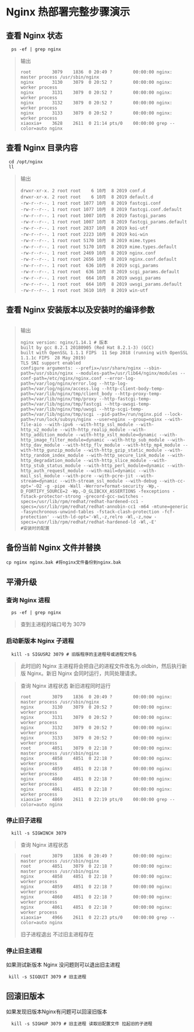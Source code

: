 # Nginx 热部署完整步骤演示

## 查看 Nginx 状态

```shell
  ps -ef | grep nginx
```

> 输出
>
> ```shell
> root        3079    1836  0 20:49 ?        00:00:00 nginx: master process /usr/sbin/nginx
> nginx       3130    3079  0 20:52 ?        00:00:00 nginx: worker process
> nginx       3131    3079  0 20:52 ?        00:00:00 nginx: worker process
> nginx       3132    3079  0 20:52 ?        00:00:00 nginx: worker process
> nginx       3133    3079  0 20:52 ?        00:00:00 nginx: worker process
> xiaoxia+    3628    2611  0 21:14 pts/0    00:00:00 grep --color=auto nginx
>
> ```

## 查看 Nginx 目录内容

```shell
 cd /opt/nginx
 ll
```

> 输出
>
> ```shell
> drwxr-xr-x. 2 root root    6 10月  8 2019 conf.d
> drwxr-xr-x. 2 root root    6 10月  8 2019 default.d
> -rw-r--r--. 1 root root 1077 10月  8 2019 fastcgi.conf
> -rw-r--r--. 1 root root 1077 10月  8 2019 fastcgi.conf.default
> -rw-r--r--. 1 root root 1007 10月  8 2019 fastcgi_params
> -rw-r--r--. 1 root root 1007 10月  8 2019 fastcgi_params.default
> -rw-r--r--. 1 root root 2837 10月  8 2019 koi-utf
> -rw-r--r--. 1 root root 2223 10月  8 2019 koi-win
> -rw-r--r--. 1 root root 5170 10月  8 2019 mime.types
> -rw-r--r--. 1 root root 5170 10月  8 2019 mime.types.default
> -rw-r--r--. 1 root root 2469 10月  8 2019 nginx.conf
> -rw-r--r--. 1 root root 2656 10月  8 2019 nginx.conf.default
> -rw-r--r--. 1 root root  636 10月  8 2019 scgi_params
> -rw-r--r--. 1 root root  636 10月  8 2019 scgi_params.default
> -rw-r--r--. 1 root root  664 10月  8 2019 uwsgi_params
> -rw-r--r--. 1 root root  664 10月  8 2019 uwsgi_params.default
> -rw-r--r--. 1 root root 3610 10月  8 2019 win-utf
>
> ```

## 查看 Nginx 安装版本以及安装时的编译参数

```shell

```

> 输出
>
> ```shell
> nginx version: nginx/1.14.1 # 版本
> built by gcc 8.2.1 20180905 (Red Hat 8.2.1-3) (GCC)
> built with OpenSSL 1.1.1 FIPS  11 Sep 2018 (running with OpenSSL 1.1.1c FIPS  28 May 2019)
> TLS SNI support enabled
> configure arguments: --prefix=/usr/share/nginx --sbin-path=/usr/sbin/nginx --modules-path=/usr/lib64/nginx/modules --conf-path=/etc/nginx/nginx.conf --error-log-path=/var/log/nginx/error.log --http-log-path=/var/log/nginx/access.log --http-client-body-temp-path=/var/lib/nginx/tmp/client_body --http-proxy-temp-path=/var/lib/nginx/tmp/proxy --http-fastcgi-temp-path=/var/lib/nginx/tmp/fastcgi --http-uwsgi-temp-path=/var/lib/nginx/tmp/uwsgi --http-scgi-temp-path=/var/lib/nginx/tmp/scgi --pid-path=/run/nginx.pid --lock-path=/run/lock/subsys/nginx --user=nginx --group=nginx --with-file-aio --with-ipv6 --with-http_ssl_module --with-http_v2_module --with-http_realip_module --with-http_addition_module --with-http_xslt_module=dynamic --with-http_image_filter_module=dynamic --with-http_sub_module --with-http_dav_module --with-http_flv_module --with-http_mp4_module --with-http_gunzip_module --with-http_gzip_static_module --with-http_random_index_module --with-http_secure_link_module --with-http_degradation_module --with-http_slice_module --with-http_stub_status_module --with-http_perl_module=dynamic --with-http_auth_request_module --with-mail=dynamic --with-mail_ssl_module --with-pcre --with-pcre-jit --with-stream=dynamic --with-stream_ssl_module --with-debug --with-cc-opt='-O2 -g -pipe -Wall -Werror=format-security -Wp,-D_FORTIFY_SOURCE=2 -Wp,-D_GLIBCXX_ASSERTIONS -fexceptions -fstack-protector-strong -grecord-gcc-switches -specs=/usr/lib/rpm/redhat/redhat-hardened-cc1 -specs=/usr/lib/rpm/redhat/redhat-annobin-cc1 -m64 -mtune=generic -fasynchronous-unwind-tables -fstack-clash-protection -fcf-protection' --with-ld-opt='-Wl,-z,relro -Wl,-z,now -specs=/usr/lib/rpm/redhat/redhat-hardened-ld -Wl,-E'
> #安装时的配置
> ```

## 备份当前 Nginx 文件并替换

```shell
cp nginx nginx.bak #将nginx文件备份到nginx.bak
```

## 平滑升级

### 查询 Nginx 进程

```shell
  ps -ef | grep nginx
```

> 查到主进程的端口号为 3079

### 启动新版本 Nginx 子进程

```shell
  kill -s SIGUSR2 3079 # 旧版程序的主进程号或进程文件名
```

> 此时旧的 Nginx 主进程将会把自己的进程文件改名为.oldbin，然后执行新版 Nginx。新旧 Nginx 会同时运行，共同处理请求。

> 查询 Nginx 进程状态 新旧进程同时运行
>
> ```shell
> root        3079    1836  0 20:49 ?        00:00:00 nginx: master process /usr/sbin/nginx
> nginx       3130    3079  0 20:52 ?        00:00:00 nginx: worker process
> nginx       3131    3079  0 20:52 ?        00:00:00 nginx: worker process
> nginx       3132    3079  0 20:52 ?        00:00:00 nginx: worker process
> nginx       3133    3079  0 20:52 ?        00:00:00 nginx: worker process
> root        4851    3079  0 22:18 ?        00:00:00 nginx: master process /usr/sbin/nginx
> nginx       4858    4851  0 22:18 ?        00:00:00 nginx: worker process
> nginx       4859    4851  0 22:18 ?        00:00:00 nginx: worker process
> nginx       4860    4851  0 22:18 ?        00:00:00 nginx: worker process
> nginx       4861    4851  0 22:18 ?        00:00:00 nginx: worker process
> xiaoxia+    4869    2611  0 22:19 pts/0    00:00:00 grep --color=auto nginx
> ```

### 停止旧子进程

```shell
  kill -s SIGWINCH 3079
```

> 查询 Nginx 进程状态

> ```shell
> root        3079    1836  0 20:49 ?        00:00:00 nginx: master process /usr/sbin/nginx
> root        4851    3079  0 22:18 ?        00:00:00 nginx: master process /usr/sbin/nginx
> nginx       4858    4851  0 22:18 ?        00:00:00 nginx: worker process
> nginx       4859    4851  0 22:18 ?        00:00:00 nginx: worker process
> nginx       4860    4851  0 22:18 ?        00:00:00 nginx: worker process
> nginx       4861    4851  0 22:18 ?        00:00:00 nginx: worker process
> xiaoxia+    4966    2611  0 22:23 pts/0    00:00:00 grep --color=auto nginx
> ```
>
> 旧子进程退出 不过旧主进程存在

### 停止旧主进程

如果测试新版本 Nginx 没问题则可以退出旧主进程

```shell
 kill -s SIGQUIT 3079 # 旧主进程
```

## 回滚旧版本

如果发现旧版本Nginx有问题可以回滚旧版本

```shell
  kill -s SIGHUP 3079 # 旧主进程 读取旧配置文件 拉起旧的子进程
```
